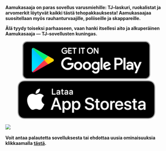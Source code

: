 **Aamukasaaja on paras sovellus varusmiehille: TJ–laskuri, ruokalistat ja arvomerkit löytyvät kaikki tästä tehopakkauksesta! Aamukasaajaa suositellaan myös rauhanturvaajille, poliiseille ja skappareille.**

**Älä tyydy toiseksi parhaaseen, vaan hanki itsellesi aito ja alkuperäinen Aamukasaaja — TJ–sovellusten kuningas.**

<p align="center">
  <a href="https://play.google.com/store/apps/details?id=com.tervadev.aamukasaaja">
    <img src="google_play_badge.png" />
  </a>
  <a href="https://itunes.apple.com/fi/app/aamukasaaja/id865344493?mt=8">
    <img src="app_store_badge.png" />
  </a>
</p>
<img src="aamukasaaja_main_view.png" />

**Voit antaa palautetta sovelluksesta tai ehdottaa uusia ominaisuuksia klikkaamalla [tästä](https://klaevv.typeform.com/to/FtdGV7).**
